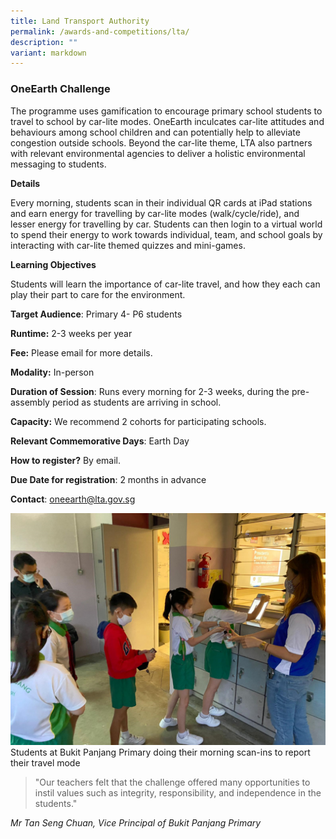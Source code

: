 ```yaml
---
title: Land Transport Authority
permalink: /awards-and-competitions/lta/
description: ""
variant: markdown
---
```

### OneEarth Challenge
The programme uses gamification to encourage primary school students to travel to school by car-lite modes. OneEarth inculcates car-lite attitudes and behaviours among school children and can potentially help to alleviate congestion outside schools. Beyond the car-lite theme, LTA also partners with relevant environmental agencies to deliver a holistic environmental messaging to students.

**Details**

Every morning, students scan in their individual QR cards at iPad stations and earn energy for travelling by car-lite modes (walk/cycle/ride), and lesser energy for travelling by car. Students can then login to a virtual world to spend their energy to work towards individual, team, and school goals by interacting with car-lite themed quizzes and mini-games.

**Learning Objectives**

Students will learn the importance of car-lite travel, and how they each can play their part to care for the environment.

**Target Audience**: Primary 4- P6 students

**Runtime:** 2-3 weeks per year

**Fee:** Please email for more details.

**Modality:** In-person

**Duration of Session**: Runs every morning for 2-3 weeks, during the pre-assembly period as students are arriving in school.

**Capacity:** We recommend 2 cohorts for participating schools.

**Relevant Commemorative Days**: Earth Day

**How to register?** By email.

**Due Date for registration**: 2 months in advance

**Contact**: oneearth@lta.gov.sg

![](/images/bpps%20check-in.png)
Students at Bukit Panjang Primary doing their morning scan-ins to report their travel mode

> "Our teachers felt that the challenge offered many opportunities to instil values such as integrity, responsibility, and independence in the students."

*Mr Tan Seng Chuan, Vice Principal of Bukit Panjang Primary*